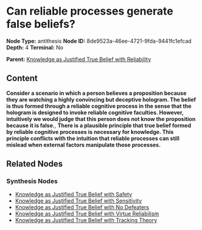# Can reliable processes generate false beliefs?

**Node Type:** antithesis
**Node ID:** 8de9523a-46ee-4721-9fda-9441fc1efcad
**Depth:** 4
**Terminal:** No

**Parent:** [Knowledge as Justified True Belief with Reliability](knowledge-as-justified-true-belief-with-reliability-synthesis-d32362e1-7ec0-49e3-a975-da8ff8f3a920.md)

## Content

**Consider a scenario in which a person believes a proposition because they are watching a highly convincing but deceptive hologram. The belief is thus formed through a reliable cognitive process in the sense that the hologram is designed to invoke reliable cognitive faculties. However, intuitively we would judge that this person does not know the proposition because it is false.**, **There is a plausible principle that true belief formed by reliable cognitive processes is necessary for knowledge. This principle conflicts with the intuition that reliable processes can still mislead when external factors manipulate those processes.**

## Related Nodes

### Synthesis Nodes

- [Knowledge as Justified True Belief with Safety](knowledge-as-justified-true-belief-with-safety-synthesis-105b9155-45c3-449e-b79e-cc87183ba1e5.md)
- [Knowledge as Justified True Belief with Sensitivity](knowledge-as-justified-true-belief-with-sensitivity-synthesis-c87fed51-1fbc-4094-9ff2-41791497c82f.md)
- [Knowledge as Justified True Belief with No Defeaters](knowledge-as-justified-true-belief-with-no-defeaters-synthesis-205e6cd9-3c5e-493b-9328-de433c4417d2.md)
- [Knowledge as Justified True Belief with Virtue Reliabilism](knowledge-as-justified-true-belief-with-virtue-reliabilism-synthesis-3f3d6622-ee79-40db-9c90-caf613f22659.md)
- [Knowledge as Justified True Belief with Tracking Theory](knowledge-as-justified-true-belief-with-tracking-theory-synthesis-0cd4e194-ae9f-4d6d-881a-537f0376347b.md)
